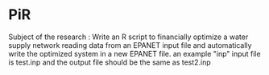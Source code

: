 # PiR
Subject of the research : Write an R script to financially optimize a water supply network reading data from an EPANET input file and automatically write the optimized system in a new EPANET file.
an example "inp" input file is test.inp and the output file should be the same as test2.inp
